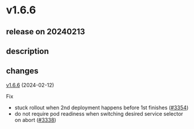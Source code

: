 # v1.6.6

## release on 20240213

## description

## changes

<a href="https://github.com/argoproj/argo-rollouts/compare/v1.6.5...v1.6.6">v1.6.6</a> (2024-02-12)

Fix

* stuck rollout when 2nd deployment happens before 1st finishes (<a href="https://github.com/argoproj/argo-rollouts/issues/3354" data-hovercard-type="pull_request" data-hovercard-url="/argoproj/argo-rollouts/pull/3354/hovercard">#3354</a>)
* do not require pod readiness when switching desired service selector on abort (<a href="https://github.com/argoproj/argo-rollouts/issues/3338" data-hovercard-type="pull_request" data-hovercard-url="/argoproj/argo-rollouts/pull/3338/hovercard">#3338</a>)

